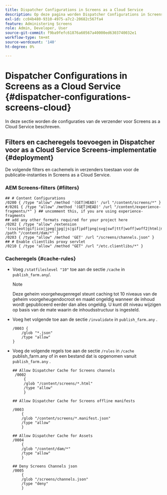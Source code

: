 ```yaml
---
title: Dispatcher Configurations in Screens as a Cloud Service
description: Op deze pagina worden Dispatcher Configurations in Screens as a Cloud Service beschreven.
exl-id: cc04b480-9310-4975-a7c2-20682c567fa4
feature: Administering Screens
role: Admin, Developer, User
source-git-commit: f9ba9fefc61876a60567a40000ed6303740032e1
workflow-type: tm+mt
source-wordcount: '140'
ht-degree: 0%

---
```


# Dispatcher Configurations in Screens as a Cloud Service {#dispatcher-configurations-screens-cloud}

In deze sectie worden de configuraties van de verzender voor Screens as a Cloud Service beschreven.

## Filters en cacheregels toevoegen in Dispatcher voor as a Cloud Service Screens-implementatie {#deployment}

De volgende filters en cachemels in verzenders toestaan voor de publicatie-instanties in Screens as a Cloud Service.

### AEM Screens-filters {#filters}

```
## # Content Configurations
/0200 { /type "allow" /method '(GET|HEAD)' /url "/content/screens/*" }
#/0201 { /type "allow" /method '(GET|HEAD)' /url "/content/experience-fragments/*" } ## uncomment this, if you are using experience-fragments
## add any other formats required for your project here
/0202 { /type "allow" /extension '(css|eot|gif|ico|jpeg|jpg|js|gif|pdf|png|svg|swf|ttf|woff|woff2|html|mp4|mov|m4v)' /path "/content/dam/*" }
/0203 { /type "allow" /method 'GET' /url "/screens/channels.json" }
## # Enable clientlibs proxy servlet
/0210 { /type "allow" /method "GET" /url "/etc.clientlibs/*" }
```

### Cacheregels {#cache-rules}

* Voeg `/statfileslevel "10"` toe aan de sectie `/cache` in `publish_farm.any`/.

  >[!NOTE]
  >Deze geheim voorgeheugenregel steunt caching tot 10 niveaus van de geheim voorgeheugendocroot en maakt ongeldig wanneer de inhoud wordt gepubliceerd eerder dan alles ongeldig. U kunt dit niveau wijzigen op basis van de mate waarin de inhoudsstructuur is ingesteld.

* Voeg het volgende toe aan de sectie `/invalidate` in `publish_farm.any` .

  ```
  /0003 {
      /glob "*.json"
      /type "allow"
  }
  ```

* Voeg de volgende regels toe aan de sectie `/rules` in `/cache` publish_farm.any of in een bestand dat is opgenomen vanuit `publish_farm.any` .

  ```
  ## Allow Dispatcher Cache for Screens channels
   /0002
       {
       /glob "/content/screens/*.html"
       /type "allow"
       }
  
  ## Allow Dispatcher Cache for Screens offline manifests
  
  /0003
      {
      /glob "/content/screens/*.manifest.json"
      /type "allow"
      }
  
  ## Allow Dispatcher Cache for Assets
  /0004
      {
      /glob "/content/dam/*"
      /type "allow"
      }
  
  ## Deny Screens Channels json
  /0005
      {
      /glob "/screens/channels.json"
      /type "deny"
      }
  ```
